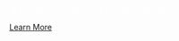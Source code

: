 <p style="color: white !important; font-family: Arial, Helvetica, sans-serif !important; margin: 0 0 10px 0; padding: 0 !important; font-weight:500 !important; font-style: normal !important;" class="headline-text">AI EXPERT SYSTEM FOR CYBERSECURITY</p>

<a href="https://tekmonks.com/products/cyberwarrior">Learn More</a>